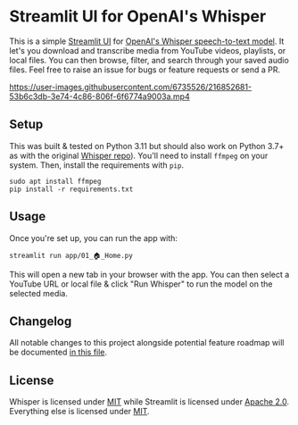 # Streamlit UI for OpenAI's Whisper

This is a simple [Streamlit UI](https://streamlit.io/) for [OpenAI's Whisper speech-to-text model](https://openai.com/blog/whisper/).
It let's you download and transcribe media from YouTube videos, playlists, or local files.
You can then browse, filter, and search through your saved audio files.
Feel free to raise an issue for bugs or feature requests or send a PR.

https://user-images.githubusercontent.com/6735526/216852681-53b6c3db-3e74-4c86-806f-6f6774a9003a.mp4

## Setup
This was built & tested on Python 3.11 but should also work on Python 3.7+ as with the original [Whisper repo](https://github.com/openai/whisper)).
You'll need to install `ffmpeg` on your system. Then, install the requirements with `pip`.

```
sudo apt install ffmpeg
pip install -r requirements.txt
```
## Usage

Once you're set up, you can run the app with:

```
streamlit run app/01_🏠_Home.py
```

This will open a new tab in your browser with the app. You can then select a YouTube URL or local file & click "Run Whisper" to run the model on the selected media.

## Changelog
All notable changes to this project alongside potential feature roadmap will be documented [in this file](CHANGELOG.md).

## License
Whisper is licensed under [MIT](https://github.com/openai/whisper/blob/main/LICENSE) while Streamlit is licensed under [Apache 2.0](https://github.com/streamlit/streamlit/blob/develop/LICENSE).
Everything else is licensed under [MIT](https://github.com/hayabhay/whisper-ui/blob/main/LICENSE).
